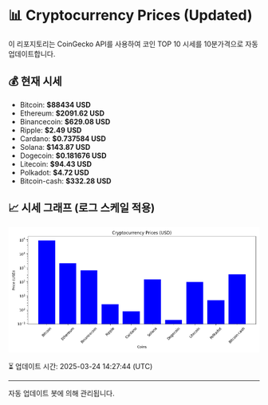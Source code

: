 
# 📊 Cryptocurrency Prices (Updated)

이 리포지토리는 CoinGecko API를 사용하여 코인 TOP 10 시세를 10분가격으로 자동 업데이트합니다.

## 💰 현재 시세
- Bitcoin: **$88434 USD**
- Ethereum: **$2091.62 USD**
- Binancecoin: **$629.08 USD**
- Ripple: **$2.49 USD**
- Cardano: **$0.737584 USD**
- Solana: **$143.87 USD**
- Dogecoin: **$0.181676 USD**
- Litecoin: **$94.43 USD**
- Polkadot: **$4.72 USD**
- Bitcoin-cash: **$332.28 USD**

## 📈 시세 그래프 (로그 스케일 적용)
![Crypto Prices](crypto_prices.png)

⏳ 업데이트 시간: 2025-03-24 14:27:44 (UTC)

---
자동 업데이트 봇에 의해 관리됩니다.
